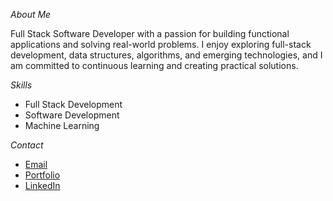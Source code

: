 *About Me*

Full Stack Software Developer with a passion for building functional applications and solving real-world problems. I enjoy exploring full-stack development, data structures, algorithms, and emerging technologies, and I am committed to continuous learning and creating practical solutions.

*Skills*
- Full Stack Development
- Software Development
- Machine Learning  

*Contact*
- [Email](brianshiroe@gmail.com)
- [Portfolio](https://brianshiroe.netlify.app)
- [LinkedIn](https://linkedin.com/in/brianshiroe)
